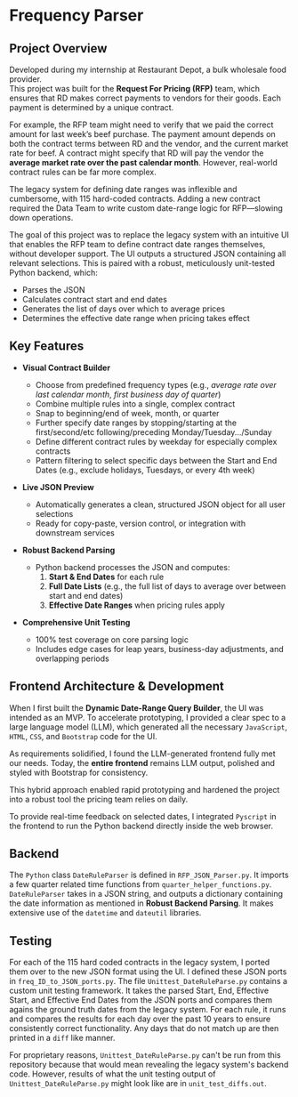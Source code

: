 # Frequency Parser


## Project Overview
Developed during my internship at Restaurant Depot, a bulk wholesale food provider.  
This project was built for the **Request For Pricing (RFP)** team, which ensures that RD makes correct payments to vendors for their goods. Each payment is determined by a unique contract.  

For example, the RFP team might need to verify that we paid the correct amount for last week’s beef purchase. The payment amount depends on both the contract terms between RD and the vendor, and the current market rate for beef. A contract might specify that RD will pay the vendor the **average market rate over the past calendar month**. However, real-world contract rules can be far more complex.  

The legacy system for defining date ranges was inflexible and cumbersome, with 115 hard-coded contracts. Adding a new contract required the Data Team to write custom date-range logic for RFP—slowing down operations.  

The goal of this project was to replace the legacy system with an intuitive UI that enables the RFP team to define contract date ranges themselves, without developer support. The UI outputs a structured JSON containing all relevant selections. This is paired with a robust, meticulously unit-tested Python backend, which:  
- Parses the JSON  
- Calculates contract start and end dates  
- Generates the list of days over which to average prices  
- Determines the effective date range when pricing takes effect

## Key Features

- **Visual Contract Builder**  
  - Choose from predefined frequency types (e.g., *average rate over last calendar month*, *first business day of quarter*)  
  - Combine multiple rules into a single, complex contract
  - Snap to beginning/end of week, month, or quarter
  - Further specify date ranges by stopping/starting at the first/second/etc following/preceding Monday/Tuesday.../Sunday
  - Define different contract rules by weekday for especially complex contracts
  - Pattern filtering to select specific days between the Start and End Dates (e.g., exclude holidays, Tuesdays, or every 4th week)

- **Live JSON Preview**  
  - Automatically generates a clean, structured JSON object for all user selections  
  - Ready for copy-paste, version control, or integration with downstream services  

- **Robust Backend Parsing**  
  - Python backend processes the JSON and computes:  
    1. **Start & End Dates** for each rule  
    2. **Full Date Lists** (e.g., the full list of days to average over between start and end dates) 
    3. **Effective Date Ranges** when pricing rules apply  

- **Comprehensive Unit Testing**  
  - 100% test coverage on core parsing logic  
  - Includes edge cases for leap years, business-day adjustments, and overlapping periods  


## Frontend Architecture & Development

When I first built the **Dynamic Date-Range Query Builder**, the UI was intended as an MVP. To accelerate prototyping, I provided a clear spec to a large language model (LLM), which generated all the necessary `JavaScript`, `HTML`, `CSS`, and `Bootstrap` code for the UI.  

As requirements solidified, I found the LLM-generated frontend fully met our needs. Today, the **entire frontend** remains LLM output, polished and styled with Bootstrap for consistency.  


This hybrid approach enabled rapid prototyping and hardened the project into a robust tool the pricing team relies on daily.

To provide real-time feedback on selected dates, I integrated `Pyscript` in the frontend to run the Python backend directly inside the web browser.

## Backend

The `Python` class `DateRuleParser` is defined in `RFP_JSON_Parser.py`. It imports a few quarter related time functions from `quarter_helper_functions.py`. `DateRuleParser` takes in a JSON string, and outputs a dictionary containing the date information as mentioned in **Robust Backend Parsing**. It makes extensive use of the `datetime` and `dateutil` libraries.

## Testing

For each of the 115 hard coded contracts in the legacy system, I ported them over to the new JSON format using the UI. I defined these JSON ports in `freq_ID_to_JSON_ports.py`. The file `Unittest_DateRuleParse.py` contains a custom unit testing framework. It takes the parsed Start, End, Effective Start, and Effective End Dates from the JSON ports and compares them agains the ground truth dates from the legacy system. For each rule, it runs and compares the results for each day over the past 10 years to ensure consistently correct functionality. Any days that do not match up are then printed in a `diff` like manner.

For proprietary reasons, `Unittest_DateRuleParse.py` can't be run from this repository because that would mean revealing the legacy system's backend code. However, results of what the unit testing output of `Unittest_DateRuleParse.py` might look like are in `unit_test_diffs.out`.

